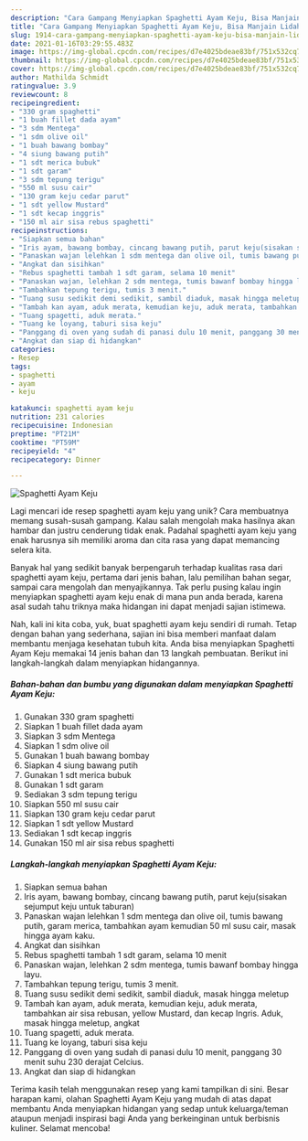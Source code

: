 ```yaml
---
description: "Cara Gampang Menyiapkan Spaghetti Ayam Keju, Bisa Manjain Lidah"
title: "Cara Gampang Menyiapkan Spaghetti Ayam Keju, Bisa Manjain Lidah"
slug: 1914-cara-gampang-menyiapkan-spaghetti-ayam-keju-bisa-manjain-lidah
date: 2021-01-16T03:29:55.483Z
image: https://img-global.cpcdn.com/recipes/d7e4025bdeae83bf/751x532cq70/spaghetti-ayam-keju-foto-resep-utama.jpg
thumbnail: https://img-global.cpcdn.com/recipes/d7e4025bdeae83bf/751x532cq70/spaghetti-ayam-keju-foto-resep-utama.jpg
cover: https://img-global.cpcdn.com/recipes/d7e4025bdeae83bf/751x532cq70/spaghetti-ayam-keju-foto-resep-utama.jpg
author: Mathilda Schmidt
ratingvalue: 3.9
reviewcount: 8
recipeingredient:
- "330 gram spaghetti"
- "1 buah fillet dada ayam"
- "3 sdm Mentega"
- "1 sdm olive oil"
- "1 buah bawang bombay"
- "4 siung bawang putih"
- "1 sdt merica bubuk"
- "1 sdt garam"
- "3 sdm tepung terigu"
- "550 ml susu cair"
- "130 gram keju cedar parut"
- "1 sdt yellow Mustard"
- "1 sdt kecap inggris"
- "150 ml air sisa rebus spaghetti"
recipeinstructions:
- "Siapkan semua bahan"
- "Iris ayam, bawang bombay, cincang bawang putih, parut keju(sisakan sejumput keju untuk taburan)"
- "Panaskan wajan lelehkan 1 sdm mentega dan olive oil, tumis bawang putih, garam merica, tambahkan ayam kemudian 50 ml susu cair, masak hingga ayam kaku."
- "Angkat dan sisihkan"
- "Rebus spaghetti tambah 1 sdt garam, selama 10 menit"
- "Panaskan wajan, lelehkan 2 sdm mentega, tumis bawanf bombay hingga layu."
- "Tambahkan tepung terigu, tumis 3 menit."
- "Tuang susu sedikit demi sedikit, sambil diaduk, masak hingga meletup"
- "Tambah kan ayam, aduk merata, kemudian keju, aduk merata, tambahkan air sisa rebusan, yellow Mustard, dan kecap Ingris. Aduk, masak hingga meletup, angkat"
- "Tuang spagetti, aduk merata."
- "Tuang ke loyang, taburi sisa keju"
- "Panggang di oven yang sudah di panasi dulu 10 menit, panggang 30 menit suhu 230 derajat Celcius."
- "Angkat dan siap di hidangkan"
categories:
- Resep
tags:
- spaghetti
- ayam
- keju

katakunci: spaghetti ayam keju 
nutrition: 231 calories
recipecuisine: Indonesian
preptime: "PT21M"
cooktime: "PT59M"
recipeyield: "4"
recipecategory: Dinner

---
```



![Spaghetti Ayam Keju](https://img-global.cpcdn.com/recipes/d7e4025bdeae83bf/751x532cq70/spaghetti-ayam-keju-foto-resep-utama.jpg)

Lagi mencari ide resep spaghetti ayam keju yang unik? Cara membuatnya memang susah-susah gampang. Kalau salah mengolah maka hasilnya akan hambar dan justru cenderung tidak enak. Padahal spaghetti ayam keju yang enak harusnya sih memiliki aroma dan cita rasa yang dapat memancing selera kita.

Banyak hal yang sedikit banyak berpengaruh terhadap kualitas rasa dari spaghetti ayam keju, pertama dari jenis bahan, lalu pemilihan bahan segar, sampai cara mengolah dan menyajikannya. Tak perlu pusing kalau ingin menyiapkan spaghetti ayam keju enak di mana pun anda berada, karena asal sudah tahu triknya maka hidangan ini dapat menjadi sajian istimewa.




Nah, kali ini kita coba, yuk, buat spaghetti ayam keju sendiri di rumah. Tetap dengan bahan yang sederhana, sajian ini bisa memberi manfaat dalam membantu menjaga kesehatan tubuh kita. Anda bisa menyiapkan Spaghetti Ayam Keju memakai 14 jenis bahan dan 13 langkah pembuatan. Berikut ini langkah-langkah dalam menyiapkan hidangannya.

<!--inarticleads1-->

##### Bahan-bahan dan bumbu yang digunakan dalam menyiapkan Spaghetti Ayam Keju:

1. Gunakan 330 gram spaghetti
1. Siapkan 1 buah fillet dada ayam
1. Siapkan 3 sdm Mentega
1. Siapkan 1 sdm olive oil
1. Gunakan 1 buah bawang bombay
1. Siapkan 4 siung bawang putih
1. Gunakan 1 sdt merica bubuk
1. Gunakan 1 sdt garam
1. Sediakan 3 sdm tepung terigu
1. Siapkan 550 ml susu cair
1. Siapkan 130 gram keju cedar parut
1. Siapkan 1 sdt yellow Mustard
1. Sediakan 1 sdt kecap inggris
1. Gunakan 150 ml air sisa rebus spaghetti




<!--inarticleads2-->

##### Langkah-langkah menyiapkan Spaghetti Ayam Keju:

1. Siapkan semua bahan
1. Iris ayam, bawang bombay, cincang bawang putih, parut keju(sisakan sejumput keju untuk taburan)
1. Panaskan wajan lelehkan 1 sdm mentega dan olive oil, tumis bawang putih, garam merica, tambahkan ayam kemudian 50 ml susu cair, masak hingga ayam kaku.
1. Angkat dan sisihkan
1. Rebus spaghetti tambah 1 sdt garam, selama 10 menit
1. Panaskan wajan, lelehkan 2 sdm mentega, tumis bawanf bombay hingga layu.
1. Tambahkan tepung terigu, tumis 3 menit.
1. Tuang susu sedikit demi sedikit, sambil diaduk, masak hingga meletup
1. Tambah kan ayam, aduk merata, kemudian keju, aduk merata, tambahkan air sisa rebusan, yellow Mustard, dan kecap Ingris. Aduk, masak hingga meletup, angkat
1. Tuang spagetti, aduk merata.
1. Tuang ke loyang, taburi sisa keju
1. Panggang di oven yang sudah di panasi dulu 10 menit, panggang 30 menit suhu 230 derajat Celcius.
1. Angkat dan siap di hidangkan




Terima kasih telah menggunakan resep yang kami tampilkan di sini. Besar harapan kami, olahan Spaghetti Ayam Keju yang mudah di atas dapat membantu Anda menyiapkan hidangan yang sedap untuk keluarga/teman ataupun menjadi inspirasi bagi Anda yang berkeinginan untuk berbisnis kuliner. Selamat mencoba!
